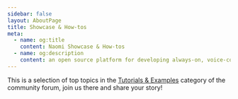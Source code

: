 ```yaml
---
sidebar: false
layout: AboutPage
title: Showcase & How-tos
meta:
  - name: og:title
    content: Naomi Showcase & How-tos
  - name: og:description
    content: an open source platform for developing always-on, voice-controlled applications
---
```


<style>
.big-title {
  font-family: 'Open Sans', sans-serif;
  font-size: 2rem;
  font-weight: 400;
  text-align: center;
}
img.illustration {
  width: 50%;
  transform: translateX(50%);
}
@media (max-width: 719px) {
  img.illustration {
    width: 100%;
    transform: translateX(0);
  }
}
</style>

<!-- <h2 class="big-title">Live from the Forum</h2> -->

This is a selection of top topics in the [Tutorials & Examples](https://community.projectnaomi.com/c/tutorials-examples) category of the community forum, join us there and share your story!

<CommunityTutorials/>
